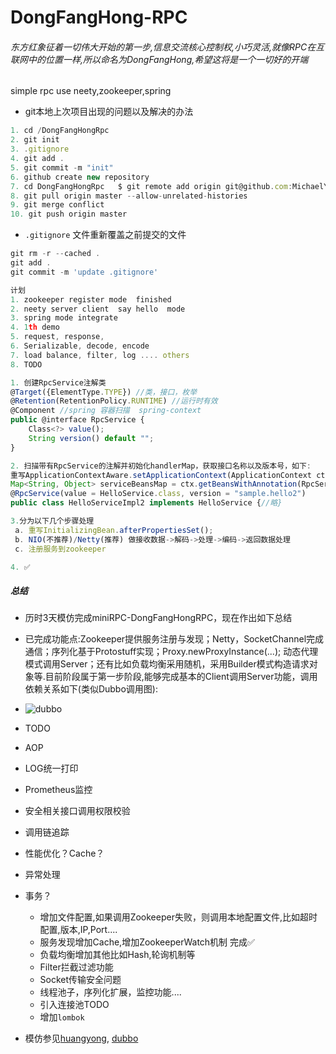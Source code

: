 # DongFangHong-RPC 
###### 东方红象征着一切伟大开始的第一步,信息交流核心控制权,小巧灵活,就像RPC在互联网中的位置一样,所以命名为DongFangHong,希望这将是一个一切好的开端
simple rpc use neety,zookeeper,spring

- git本地上次项目出现的问题以及解决的办法

```js
1. cd /DongFangHongRpc 
2. git init
3. .gitignore
4. git add .
5. git commit -m "init"
6. github create new repository
7. cd DongFangHongRpc   $ git remote add origin git@github.com:MichaelYgZhang/DongFangHongRpc.git
8. git pull origin master --allow-unrelated-histories
9. git merge conflict
10. git push origin master
```

- `.gitignore` 文件重新覆盖之前提交的文件

```js
git rm -r --cached .
git add .
git commit -m 'update .gitignore'
```


```js
计划
1. zookeeper register mode  finished
2. neety server client  say hello  mode
3. spring mode integrate
4. 1th demo
5. request, response, 
6. Serializable, decode, encode
7. load balance, filter, log .... others
8. TODO
```

```js
1. 创建RpcService注解类
@Target({ElementType.TYPE})	//类，接口，枚举
@Retention(RetentionPolicy.RUNTIME)	//运行时有效
@Component //spring 容器扫描  spring-context
public @interface RpcService {
    Class<?> value();
    String version() default "";
}

2. 扫描带有RpcService的注解并初始化handlerMap，获取接口名称以及版本号，如下:
重写ApplicationContextAware.setApplicationContext(ApplicationContext ctx)
Map<String, Object> serviceBeansMap = ctx.getBeansWithAnnotation(RpcService.class);
@RpcService(value = HelloService.class, version = "sample.hello2")
public class HelloServiceImpl2 implements HelloService {//略}

3.分为以下几个步骤处理
 a. 重写InitializingBean.afterPropertiesSet();
 b. NIO(不推荐)/Netty(推荐) 做接收数据->解码->处理->编码->返回数据处理
 c. 注册服务到zookeeper 

4. ✅
```

##### 总结
- 历时3天模仿完成miniRPC-DongFangHongRPC，现在作出如下总结
- 已完成功能点:Zookeeper提供服务注册与发现；Netty，SocketChannel完成通信；序列化基于Protostuff实现；Proxy.newProxyInstance(...); 动态代理模式调用Server；还有比如负载均衡采用随机，采用Builder模式构造请求对象等.目前阶段属于第一步阶段,能够完成基本的Client调用Server功能，调用依赖关系如下(类似Dubbo调用图):

-  ![dubbo](http://dubbo.apache.org/img/architecture.png)

- TODO 
- AOP  
 - LOG统一打印
 - Prometheus监控
 - 安全相关接口调用权限校验
 - 调用链追踪
 - 性能优化？Cache？
 - 异常处理
 - 事务？
	- 增加文件配置,如果调用Zookeeper失败，则调用本地配置文件,比如超时配置,版本,IP,Port....
	- 服务发现增加Cache,增加ZookeeperWatch机制 完成✅
	- 负载均衡增加其他比如Hash,轮询机制等
	- Filter拦截过滤功能
	- Socket传输安全问题
	- 线程池子，序列化扩展，监控功能....
	- 引入连接池TODO
	- 增加`lombok`
	
	
	
	
- 模仿参见[huangyong](https://gitee.com/huangyong/rpc), [dubbo](https://github.com/alibaba/dubbo)

